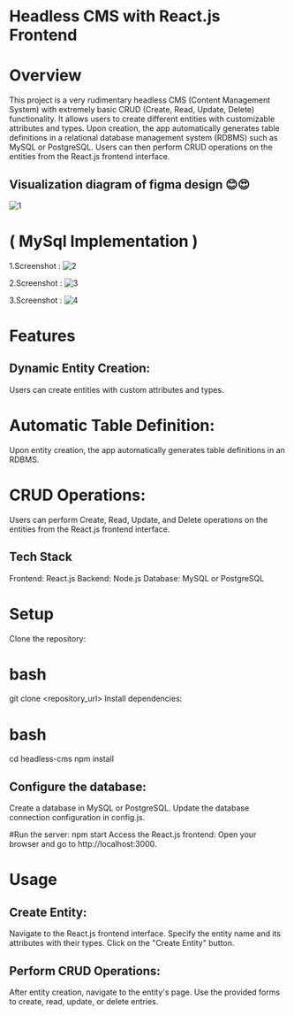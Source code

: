 # Headless CMS with React.js Frontend
# Overview
This project is a very rudimentary headless CMS (Content Management System) with extremely basic CRUD (Create, Read, Update, Delete) functionality. It allows users to create different entities with customizable attributes and types. Upon creation, the app automatically generates table definitions in a relational database management system (RDBMS) such as MySQL or PostgreSQL. Users can then perform CRUD operations on the entities from the React.js frontend interface.
## Visualization diagram of figma design 😊😍
![1](https://github.com/abhishek-singh632/Vahan_Assignment/assets/118076036/0a342f11-45cd-41d2-8489-12e5e9030543)

# ( MySql Implementation )
1.Screenshot : 
![2](https://github.com/abhishek-singh632/Vahan_Assignment/assets/118076036/a782d498-c7d9-4b8c-b5fd-18beeb9494f1)

2.Screenshot : 
![3](https://github.com/abhishek-singh632/Vahan_Assignment/assets/118076036/37ce0d24-a9bc-40bb-acad-1a0d230130cb)

3.Screenshot : 
![4](https://github.com/abhishek-singh632/Vahan_Assignment/assets/118076036/120e4505-6fba-4fb1-8d2a-bc35d07c837e)

# Features
## Dynamic Entity Creation:
Users can create entities with custom attributes and types.
# Automatic Table Definition: 
Upon entity creation, the app automatically generates table definitions in an RDBMS.
# CRUD Operations: 
Users can perform Create, Read, Update, and Delete operations on the entities from the React.js frontend interface.

## Tech Stack
Frontend: React.js
Backend: Node.js
Database: MySQL or PostgreSQL

# Setup
Clone the repository:

# bash
git clone <repository_url>
Install dependencies:

# bash 
cd headless-cms
npm install

## Configure the database:

Create a database in MySQL or PostgreSQL.
Update the database connection configuration in config.js.

#Run the server:
npm start
Access the React.js frontend:
Open your browser and go to http://localhost:3000.

# Usage
## Create Entity:
Navigate to the React.js frontend interface.
Specify the entity name and its attributes with their types.
Click on the "Create Entity" button.

## Perform CRUD Operations:
After entity creation, navigate to the entity's page.
Use the provided forms to create, read, update, or delete entries.

